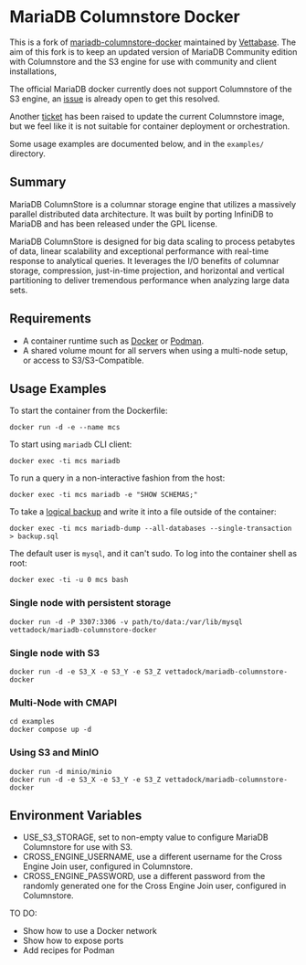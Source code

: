 # MariaDB Columnstore Docker

This is a fork of [mariadb-columnstore-docker](https://github.com/mariadb-corporation/mariadb-columnstore-docker/tree/master) maintained by [Vettabase](https://vettabase.com/).
The aim of this fork is to keep an updated version of MariaDB Community edition with Columnstore and the S3 engine for use with community and client installations,

The official MariaDB docker currently does not support Columnstore of the S3 engine, an [issue](https://github.com/MariaDB/mariadb-docker/issues/457) is already open to get this resolved.

Another [ticket](https://jira.mariadb.org/browse/MCOL-5646) has been raised to update the current Columnstore image, but we feel like it is not suitable for container deployment or orchestration.

Some usage examples are documented below, and in the `examples/` directory.

## Summary

MariaDB ColumnStore is a columnar storage engine that utilizes a massively parallel distributed data architecture. It was built by porting InfiniDB to MariaDB and has been released under the GPL license.

MariaDB ColumnStore is designed for big data scaling to process petabytes of data, linear scalability and exceptional performance with real-time response to analytical queries. It leverages the I/O benefits of columnar storage, compression, just-in-time projection, and horizontal and vertical partitioning to deliver tremendous performance when analyzing large data sets.

## Requirements

* A container runtime such as [Docker](https://www.docker.com/) or [Podman](https://podman.io/).
* A shared volume mount for all servers when using a multi-node setup, or access to S3/S3-Compatible.

## Usage Examples

To start the container from the Dockerfile:

    docker run -d -e --name mcs

To start using `mariadb` CLI client:

    docker exec -ti mcs mariadb

To run a query in a non-interactive fashion from the host:

    docker exec -ti mcs mariadb -e "SHOW SCHEMAS;"

To take a [logical backup](https://mariadb.com/kb/en/mariadb-dump/) and write it into a file outside of the container:

    docker exec -ti mcs mariadb-dump --all-databases --single-transaction > backup.sql

The default user is `mysql`, and it can't sudo. To log into the container shell as root:

    docker exec -ti -u 0 mcs bash

### Single node with persistent storage

    docker run -d -P 3307:3306 -v path/to/data:/var/lib/mysql vettadock/mariadb-columnstore-docker

### Single node with S3

    docker run -d -e S3_X -e S3_Y -e S3_Z vettadock/mariadb-columnstore-docker

### Multi-Node with CMAPI

    cd examples
    docker compose up -d

### Using S3 and MinIO

    docker run -d minio/minio
    docker run -d -e S3_X -e S3_Y -e S3_Z vettadock/mariadb-columnstore-docker

## Environment Variables

* USE_S3_STORAGE, set to non-empty value to configure MariaDB Columnstore for use with S3.
* CROSS_ENGINE_USERNAME, use a different username for the Cross Engine Join user, configured in Columnstore.
* CROSS_ENGINE_PASSWORD, use a different password from the randomly generated one for the Cross Engine Join user, configured in Columnstore.

TO DO:

* Show how to use a Docker network
* Show how to expose ports
* Add recipes for Podman
